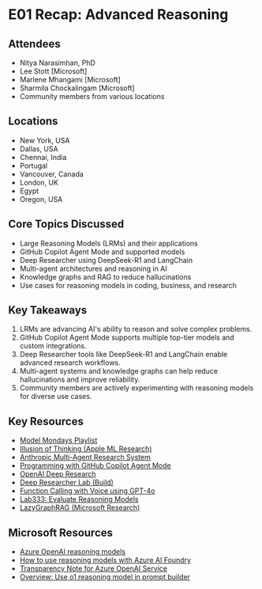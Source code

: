 # E01 Recap: Advanced Reasoning

## Attendees
- Nitya Narasimhan, PhD
- Lee Stott [Microsoft]
- Marlene Mhangami [Microsoft]
- Sharmila Chockalingam [Microsoft]
- Community members from various locations

## Locations
- New York, USA
- Dallas, USA
- Chennai, India
- Portugal
- Vancouver, Canada
- London, UK
- Egypt
- Oregon, USA

## Core Topics Discussed
- Large Reasoning Models (LRMs) and their applications
- GitHub Copilot Agent Mode and supported models
- Deep Researcher using DeepSeek-R1 and LangChain
- Multi-agent architectures and reasoning in AI
- Knowledge graphs and RAG to reduce hallucinations
- Use cases for reasoning models in coding, business, and research

## Key Takeaways
1. LRMs are advancing AI's ability to reason and solve complex problems.
2. GitHub Copilot Agent Mode supports multiple top-tier models and custom integrations.
3. Deep Researcher tools like DeepSeek-R1 and LangChain enable advanced research workflows.
4. Multi-agent systems and knowledge graphs can help reduce hallucinations and improve reliability.
5. Community members are actively experimenting with reasoning models for diverse use cases.

## Key Resources
- [Model Mondays Playlist](https://aka.ms/model-mondays/playlist)
- [Illusion of Thinking (Apple ML Research)](https://machinelearning.apple.com/research/illusion-of-thinking)
- [Anthropic Multi-Agent Research System](https://www.anthropic.com/engineering/built-multi-agent-research-system)
- [Programming with GitHub Copilot Agent Mode](https://techcommunity.microsoft.com/blog/azuredevcommunityblog/programming-with-github-copilot-agent-mode/4400630)
- [OpenAI Deep Research](https://openai.com/index/introducing-deep-research/)
- [Deep Researcher Lab (Build)](https://aka.ms/build/lab331)
- [Function Calling with Voice using GPT-4o](https://www.linkedin.com/pulse/function-calling-voice-using-gpt-4o-guy-gregory-w9soe)
- [Lab333: Evaluate Reasoning Models](https://aka.ms/discuss/build25-lab333)
- [LazyGraphRAG (Microsoft Research)](https://www.microsoft.com/en-us/research/blog/lazygraphrag-setting-a-new-standard-for-quality-and-cost/)

## Microsoft Resources
- [Azure OpenAI reasoning models](https://learn.microsoft.com/en-us/azure/ai-foundry/openai/how-to/reasoning)
- [How to use reasoning models with Azure AI Foundry](https://learn.microsoft.com/en-us/azure/ai-foundry/foundry-models/how-to/use-chat-reasoning)
- [Transparency Note for Azure OpenAI Service](https://learn.microsoft.com/en-us/azure/ai-foundry/responsible-ai/openai/transparency-note#capabilities)
- [Overview: Use o1 reasoning model in prompt builder](https://learn.microsoft.com/en-us/power-platform/release-plan/2024wave2/ai-builder/use-o1-reasoning-model-prompt-builder)
